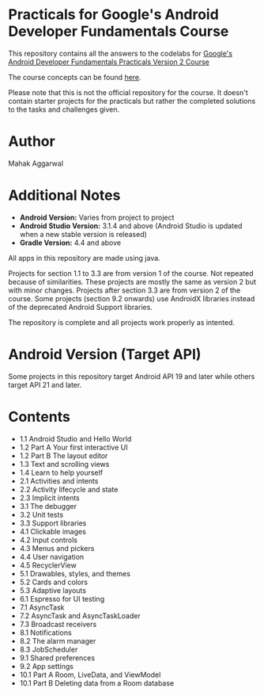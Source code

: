 # Practicals for Google's Android Developer Fundamentals Course
This repository contains all the answers to the codelabs for [Google's Android Developer Fundamentals Practicals Version 2 Course](https://developer.android.com/courses/fundamentals-training/toc-v2)

The course concepts can be found [here](https://google-developer-training.github.io/android-developer-fundamentals-course-concepts-v2/).

Please note that this is not the official repository for the course. It doesn't contain starter projects for the practicals but rather the completed solutions to the tasks and challenges given.

# Author
Mahak Aggarwal

# Additional Notes
* __Android Version:__ Varies from project to project
* __Android Studio Version:__ 3.1.4 and above (Android Studio is updated when a new stable version is released)
* __Gradle Version:__ 4.4 and above

All apps in this repository are made using java.

Projects for section 1.1 to 3.3 are from version 1 of the course. Not repeated because of similarities. These projects are mostly the same as version 2 but with minor changes. Projects after section 3.3 are from version 2 of the course. 
Some projects (section 9.2 onwards) use AndroidX libraries instead of the deprecated Android Support libraries.

The repository is complete and all projects work properly as intented.


# Android Version (Target API)
Some projects in this repository target Android API 19 and later while others target API 21 and later.

# Contents
* 1.1 Android Studio and Hello World
* 1.2 Part A Your first interactive UI
* 1.2 Part B The layout editor
* 1.3 Text and scrolling views
* 1.4 Learn to help yourself
* 2.1 Activities and intents
* 2.2 Activity lifecycle and state
* 2.3 Implicit intents
* 3.1 The debugger
* 3.2 Unit tests
* 3.3 Support libraries
* 4.1 Clickable images
* 4.2 Input controls
* 4.3 Menus and pickers
* 4.4 User navigation
* 4.5 RecyclerView
* 5.1 Drawables, styles, and themes
* 5.2 Cards and colors
* 5.3 Adaptive layouts
* 6.1 Espresso for UI testing
* 7.1 AsyncTask
* 7.2 AsyncTask and AsyncTaskLoader
* 7.3 Broadcast receivers
* 8.1 Notifications
* 8.2 The alarm manager
* 8.3 JobScheduler
* 9.1 Shared preferences
* 9.2 App settings
* 10.1 Part A Room, LiveData, and ViewModel
* 10.1 Part B Deleting data from a Room database
